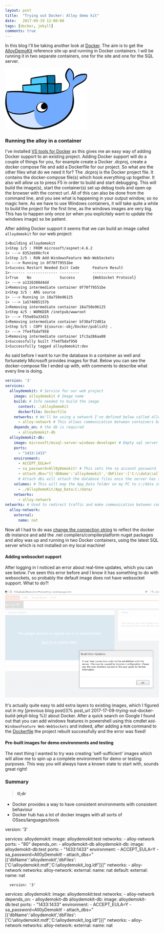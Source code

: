 ```yaml
---
layout: post
title:  "Trying out Docker: Alloy demo kit"
date:   2017-09-19 12:00:00
tags: [docker, jekyll]
comments: true
---
```


In this blog I'll be taking another look at [Docker](https://www.docker.com/). The aim is to get the [AlloyDemoKit](https://github.com/episerver/AlloyDemoKit) reference site up and running in Docker containers. I will be running it in two separate containers, one for the site and one for the SQL server.

<p class="centered-image">
	<img src="/assets/docker-blog-1/docker-logo.png" alt="Cute Docker logo">	
</p>

### Running the alloy in a container
I've installed [VS tools for Docker](https://marketplace.visualstudio.com/items?itemName=MicrosoftCloudExplorer.VisualStudioToolsforDocker-Preview) as this gives me an easy way of adding Docker support to an existing project. Adding Docker support will do a couple of things for you, for example create a Docker .dcproj, create a docker compose file and add a Dockerfile for our project. So what are the other files what do we need it for?
The .dcproj is the Docker project file. It contains the docker-compose file(s) which hook everything up together. It also will allow us to press F5 in order to build and start debugging. This will build the image(s), start the container(s) set up debug tools and open op the browser with the correct url. All of this can also be done from the command line, and you see what is happening in your output window, so no magic here. As we have to use Windows containers, it will take quite a while to build the project for the first time, as the windows images are very big. This has to happen only once (or when you explicitely want to update the windows image) so be patient.

After adding Docker support it seems that we can build an image called ``alloydemokit`` for our web project:
```
1>Building alloydemokit
1>Step 1/5 : FROM microsoft/aspnet:4.6.2
1> ---> 8352eb08cfc4
1>Step 2/5 : RUN Add-WindowsFeature Web-WebSockets
1> ---> Running in 0f70f79551be
1>Success Restart Needed Exit Code      Feature Result
1>------- -------------- ---------      --------------
1>True    No             Success        {WebSocket Protocol}
1> ---> a1326308d4dd
1>Removing intermediate container 0f70f79551be
1>Step 3/5 : ARG source
1> ---> Running in 18a750e96125
1> ---> 1a574005157b
1>Removing intermediate container 18a750e96125
1>Step 4/5 : WORKDIR /inetpub/wwwroot
1> ---> f55e03a33d15
1>Removing intermediate container bf30af72d81a
1>Step 5/5 : COPY ${source:-obj/Docker/publish} .
1> ---> 7fe4fbdaf958
1>Removing intermediate container 1fc3a286aa08
1>Successfully built 7fe4fbdaf958
1>Successfully tagged alloydemokit:dev
```

As said before I want to run the database in a container as well and fortunately Microsoft provides images for that. Below you can see the docker-compose file I ended up with, with comments to describe what every line is doing.

```yml
version: '3'
services:
  alloydemokit: # Service for our web project
    image: alloydemokit # Image name
    build: # Info needed to build the image
      context: .\AlloyDemoKit
      dockerfile: Dockerfile
    networks: # We'll be using a network I've defined below called alloy-network
      - alloy-network # This allows communication between containers based on the service name
    depends_on: # the db is required
      - alloydemokit-db
  alloydemokit-db:
    image: microsoft/mssql-server-windows-developer # Empty sql server instance
    ports:
      - "1433:1433"
    environment: 
      - ACCEPT_EULA=Y
      - sa_password=All0yDemokit! # This sets the sa account password
      - attach_dbs="[{'dbName':'alloydemokit','dbFiles':['C:\\data\\alloydemokit.mdf','C:\\data\\alloydemokit_log.ldf']}]"
      # Attach dbs will attach the database files once the server has started
    volumes: # This will map the App_Data folder on my PC to c:/data in the container (R/W)
      - ./AlloyDemoKit/App_Data:C:/data/
    networks:
      - alloy-network
networks: # Used to redirect traffic and make communication between containers possible
  alloy-network:
    external:
      name: nat
```
Now all I had to do was [change the connection string](https://github.com/brianweet/AlloyDemoKit/commit/265dd3d18cf958abdf27c2760ca3b3e72ff6bb05#diff-0d9151933f32e2929ddc7906ed378fbdR553) to reflect the docker db instance and add the .net compilers/compilerplatform nuget packages and alloy was up and running in two Docker containers, using the latest SQL server which is not installed on my local machine!

#### Adding websocket support
After logging in I noticed an error about real-time updates, which you can see below. I've seen this error before and I know it has something to do with websockets, so probably the default image does not have websocket support. What to do?!

<p class="centered-image">
	<img src="/assets/docker-blog-2/websocket-error.png" alt="Websocket error">
</p>

It's actually quite easy to add extra layers to existing images, which I figured out in my [previous blog post]({% post_url 2017-17-09-trying-out-docker-build-jekyll-blog %}) about Docker. After a quick search on Google I found out that you can add windows features in powershell using this cmdlet ``Add-WindowsFeature Web-WebSockets`` and indeed, after adding a ``RUN`` command to the [Dockerfile](https://github.com/brianweet/AlloyDemoKit/commit/dd71127447c78caad5edc1ed1addc945c66c3a37) the project rebuilt successfully and the error was fixed!

#### Pre-built images for demo environments and testing
The next thing I wanted to try was creating 'self-sufficient' images which will allow me to spin up a complete environment for demo or testing purposes. This way you will always have a known state to start with, sounds great right!


### Summary


> #### tl;dr
* Docker provides a way to have consistent environments with consistent behaviour
* Docker hub has a lot of docker images with all sorts of OSses/languages/tools



version: '3'

services:
  alloydemokit:
    image: alloydemokit:test
    networks:
      - alloy-network
    ports:
      - "80"
    depends_on:
      - alloydemokit-db
  alloydemokit-db:
    image: alloydemokit-db:test
    ports:
      - "1433:1433"
    environment: 
      - ACCEPT_EULA=Y
      - sa_password=All0yDemokit!
      - attach_dbs="[{'dbName':'alloydemokit','dbFiles':['C:\\alloydemokit.mdf','C:\\alloydemokit_log.ldf']}]"
    networks:
      - alloy-network
networks:
  alloy-network:
    external:
      name: nat 
  default:
    external:
      name: nat

	  version: '3'

services:
  alloydemokit:
    image: alloydemokit:test
    networks:
      - alloy-network
    depends_on:
      - alloydemokit-db
  alloydemokit-db:
    image: alloydemokit-db:test
    ports:
      - "1433:1433"
    environment: 
      - ACCEPT_EULA=Y
      - sa_password=All0yDemokit!
      - attach_dbs="[{'dbName':'alloydemokit','dbFiles':['C:\\alloydemokit.mdf','C:\\alloydemokit_log.ldf']}]"
    networks:
      - alloy-network
networks:
  alloy-network:
    external:
      name: nat